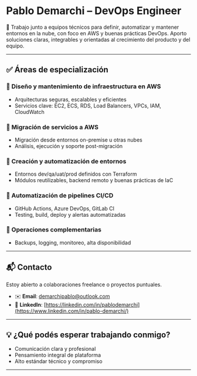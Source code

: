# Pablo Demarchi – DevOps Engineer

🚀 Trabajo junto a equipos técnicos para definir, automatizar y mantener entornos en la nube, con foco en AWS y buenas prácticas DevOps.
Aporto soluciones claras, integrables y orientadas al crecimiento del producto y del equipo.

---

## ✅ Áreas de especialización

### 🔹 Diseño y mantenimiento de infraestructura en AWS
- Arquitecturas seguras, escalables y eficientes
- Servicios clave: EC2, ECS, RDS, Load Balancers, VPCs, IAM, CloudWatch

### 🔹 Migración de servicios a AWS
- Migración desde entornos on-premise u otras nubes
- Análisis, ejecución y soporte post-migración

### 🔹 Creación y automatización de entornos
- Entornos dev/qa/uat/prod definidos con Terraform
- Módulos reutilizables, backend remoto y buenas prácticas de IaC

### 🔹 Automatización de pipelines CI/CD
- GitHub Actions, Azure DevOps, GitLab CI
- Testing, build, deploy y alertas automatizadas

### 🔹 Operaciones complementarias
- Backups, logging, monitoreo, alta disponibilidad

---

## 📬 Contacto

Estoy abierto a colaboraciones freelance o proyectos puntuales.

- ✉️ **Email**: demarchipablo@outlook.com
- 💼 **LinkedIn**: [https://linkedin.com/in/pablodemarchi](https://www.linkedin.com/in/pablo-demarchi/)

---

## 💡 ¿Qué podés esperar trabajando conmigo?

- Comunicación clara y profesional
- Pensamiento integral de plataforma
- Alto estándar técnico y compromiso

---
